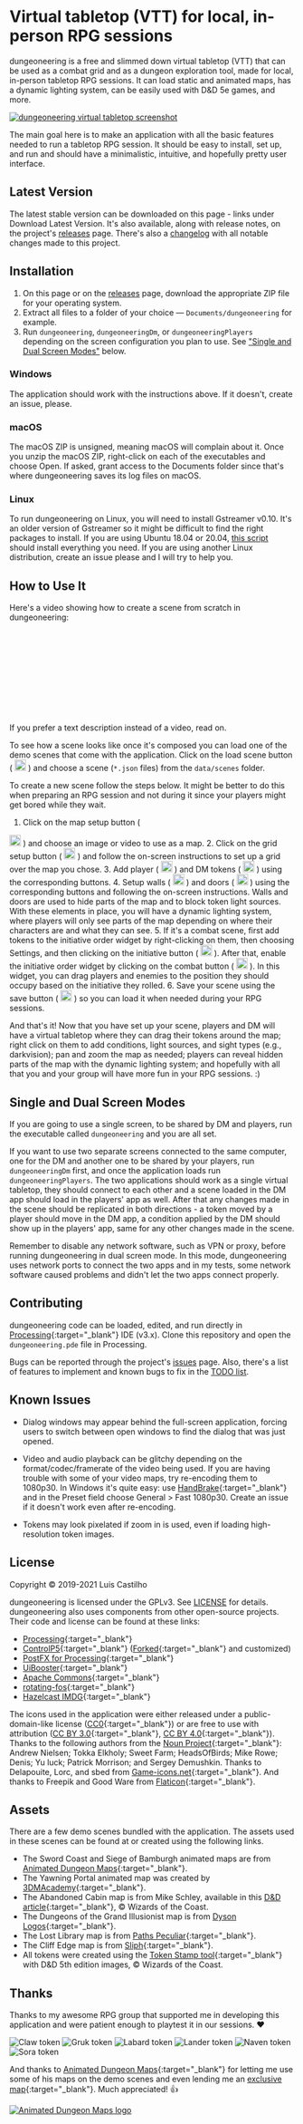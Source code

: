 # Virtual tabletop (VTT) for local, in-person RPG sessions

dungeoneering is a free and slimmed down virtual tabletop (VTT) that can be used as a combat grid and as a dungeon exploration tool, made for local, in-person tabletop RPG sessions. It can load static and animated maps, has a dynamic lighting system, can be easily used with D&D 5e games, and more.

<a class="lightbox" href="assets/img/screenshot/screenshot-1600x900.webp" title="dungeoneering virtual tabletop screenshot"><picture>
    <source type="image/webp" data-srcset="/assets/img/screenshot/screenshot-1600x900.webp" />
    <source type="image/jpeg" data-srcset="/assets/img/screenshot/screenshot-1600x900.jpg" />
    <source type="image/png" data-srcset="/assets/img/screenshot/screenshot-1600x900.png" />
    <img class="lazyload" data-src="/assets/img/screenshot/screenshot-1600x900.jpg" alt="dungeoneering virtual tabletop screenshot"/>
  </picture>
</a>

The main goal here is to make an application with all the basic features needed to run a tabletop RPG session. It should be easy to install, set up, and run and should have a minimalistic, intuitive, and hopefully pretty user interface.



## Latest Version

The latest stable version <span id="latest-version-number-inline"></span> can be downloaded on this page - links under Download Latest Version. It's also available, along with release notes, on the project's [releases](https://github.com/luiscastilho/dungeoneering/releases) page. There's also a [changelog](CHANGELOG.md) with all notable changes made to this project.



## Installation

1. On this page or on the [releases](https://github.com/luiscastilho/dungeoneering/releases) page, download the appropriate ZIP file for your operating system.
2. Extract all files to a folder of your choice — `Documents/dungeoneering` for example.
3. Run `dungeoneering`, `dungeoneeringDm`, or `dungeoneeringPlayers` depending on the screen configuration you plan to use. See ["Single and Dual Screen Modes"](#single-and-dual-screen-modes) below.

### Windows

The application should work with the instructions above. If it doesn't, create an issue, please.

### macOS

The macOS ZIP is unsigned, meaning macOS will complain about it. Once you unzip the macOS ZIP, right-click on each of the executables and choose Open. If asked, grant access to the Documents folder since that's where dungeoneering saves its log files on macOS.

### Linux

To run dungeoneering on Linux, you will need to install Gstreamer v0.10. It's an older version of Gstreamer so it might be difficult to find the right packages to install. If you are using Ubuntu 18.04 or 20.04, [this script](releases/ubuntu_install_prereqs.sh) should install everything you need. If you are using another Linux distribution, create an issue please and I will try to help you.



## How to Use It

Here's a video showing how to create a scene from scratch in dungeoneering:

<div class="video-wrap">
  <div class="video-container">
    <iframe
      class="lazyload"
      frameborder="0"
      data-src="https://www.youtube.com/embed/mLLleHoVkdk"
      allowfullscreen=""></iframe>
  </div>
</div>

If you prefer a text description instead of a video, read on.

To see how a scene looks like once it's composed you can load one of the demo scenes that come with the application. Click on the load scene button (
  <picture>
    <source type="image/webp" data-srcset="/assets/img/icons/load_idle.webp" />
    <source type="image/jpeg" data-srcset="/assets/img/icons/load_idle.jpg" />
    <source type="image/png" data-srcset="/assets/img/icons/load_idle.png" />
    <img class="lazyload" data-src="/assets/img/icons/load_idle.jpg" width="20" height="20" alt="load scene icon" title="load scene icon">
  </picture>
) and choose a scene (`*.json` files) from the `data/scenes` folder.

To create a new scene follow the steps below. It might be better to do this when preparing an RPG session and not during it since your players might get bored while they wait.

1. Click on the map setup button (
  <picture>
    <source type="image/webp" data-srcset="/assets/img/icons/map_idle.webp" />
    <source type="image/jpeg" data-srcset="/assets/img/icons/map_idle.jpg" />
    <source type="image/png" data-srcset="/assets/img/icons/map_idle.png" />
    <img class="lazyload" data-src="/assets/img/icons/map_idle.jpg" width="20" height="20" alt="map setup icon" title="map setup icon">
  </picture>
) and choose an image or video to use as a map.
2. Click on the grid setup button (
  <picture>
    <source type="image/webp" data-srcset="/assets/img/icons/grid_idle.webp" />
    <source type="image/jpeg" data-srcset="/assets/img/icons/grid_idle.jpg" />
    <source type="image/png" data-srcset="/assets/img/icons/grid_idle.png" />
    <img class="lazyload" data-src="/assets/img/icons/grid_idle.jpg" width="20" height="20" alt="grid setup icon" title="grid setup icon">
  </picture>
) and follow the on-screen instructions to set up a grid over the map you chose.
3. Add player (
  <picture>
    <source type="image/webp" data-srcset="/assets/img/icons/hero_idle.webp" />
    <source type="image/jpeg" data-srcset="/assets/img/icons/hero_idle.jpg" />
    <source type="image/png" data-srcset="/assets/img/icons/hero_idle.png" />
    <img class="lazyload" data-src="/assets/img/icons/hero_idle.jpg" width="20" height="20" alt="add player token icon" title="add player token icon">
  </picture>
) and DM tokens (
  <picture>
    <source type="image/webp" data-srcset="/assets/img/icons/monster_idle.webp" />
    <source type="image/jpeg" data-srcset="/assets/img/icons/monster_idle.jpg" />
    <source type="image/png" data-srcset="/assets/img/icons/monster_idle.png" />
    <img class="lazyload" data-src="/assets/img/icons/monster_idle.jpg" width="20" height="20" alt="add DM token icon" title="add DM token icon">
  </picture>
) using the corresponding buttons.
4. Setup walls (
  <picture>
    <source type="image/webp" data-srcset="/assets/img/icons/wall_idle.webp" />
    <source type="image/jpeg" data-srcset="/assets/img/icons/wall_idle.jpg" />
    <source type="image/png" data-srcset="/assets/img/icons/wall_idle.png" />
    <img class="lazyload" data-src="/assets/img/icons/wall_idle.jpg" width="20" height="20" alt="walls setup icon" title="walls setup icon">
  </picture>
) and doors (
  <picture>
    <source type="image/webp" data-srcset="/assets/img/icons/door_idle.webp" />
    <source type="image/jpeg" data-srcset="/assets/img/icons/door_idle.jpg" />
    <source type="image/png" data-srcset="/assets/img/icons/door_idle.png" />
    <img class="lazyload" data-src="/assets/img/icons/door_idle.jpg" width="20" height="20" alt="doors setup icon" title="doors setup icon">
  </picture>
) using the corresponding buttons and following the on-screen instructions. Walls and doors are used to hide parts of the map and to block token light sources. With these elements in place, you will have a dynamic lighting system, where players will only see parts of the map depending on where their characters are and what they can see.
5. If it's a combat scene, first add tokens to the initiative order widget by right-clicking on them, then choosing Settings, and then clicking on the initiative button (
  <picture>
    <source type="image/webp" data-srcset="/assets/img/icons/toggle_initiative_idle.webp" />
    <source type="image/jpeg" data-srcset="/assets/img/icons/toggle_initiative_idle.jpg" />
    <source type="image/png" data-srcset="/assets/img/icons/toggle_initiative_idle.png" />
    <img class="lazyload" data-src="/assets/img/icons/toggle_initiative_idle.jpg" width="20" height="20" alt="initiative icon" title="initiative icon">
  </picture>
). After that, enable the initiative order widget by clicking on the combat button (
  <picture>
    <source type="image/webp" data-srcset="/assets/img/icons/combat_idle.webp" />
    <source type="image/jpeg" data-srcset="/assets/img/icons/combat_idle.jpg" />
    <source type="image/png" data-srcset="/assets/img/icons/combat_idle.png" />
    <img class="lazyload" data-src="/assets/img/icons/combat_idle.jpg" width="20" height="20" alt="combat icon" title="combat icon">
  </picture>
). In this widget, you can drag players and enemies to the position they should occupy based on the initiative they rolled.
6. Save your scene using the save button (
  <picture>
    <source type="image/webp" data-srcset="/assets/img/icons/save_idle.webp" />
    <source type="image/jpeg" data-srcset="/assets/img/icons/save_idle.jpg" />
    <source type="image/png" data-srcset="/assets/img/icons/save_idle.png" />
    <img class="lazyload" data-src="/assets/img/icons/save_idle.jpg" width="20" height="20" alt="save scene icon" title="save scene icon">
  </picture>
) so you can load it when needed during your RPG sessions.

And that's it! Now that you have set up your scene, players and DM will have a virtual tabletop where they can drag their tokens around the map; right click on them to add conditions, light sources, and sight types (e.g., darkvision); pan and zoom the map as needed; players can reveal hidden parts of the map with the dynamic lighting system; and hopefully with all that you and your group will have more fun in your RPG sessions. :)



## Single and Dual Screen Modes

If you are going to use a single screen, to be shared by DM and players, run the executable called `dungeoneering` and you are all set.

If you want to use two separate screens connected to the same computer, one for the DM and another one to be shared by your players, run `dungeoneeringDm` first, and once the application loads run `dungeoneeringPlayers`. The two applications should work as a single virtual tabletop, they should connect to each other and a scene loaded in the DM app should load in the players' app as well. After that any changes made in the scene should be replicated in both directions - a token moved by a player should move in the DM app, a condition applied by the DM should show up in the players' app, same for any other changes made in the scene.

Remember to disable any network software, such as VPN or proxy, before running dungeoneering in dual screen mode. In this mode, dungeoneering uses network ports to connect the two apps and in my tests, some network software caused problems and didn't let the two apps connect properly.



## Contributing

dungeoneering code can be loaded, edited, and run directly in [Processing](https://processing.org/){:target="_blank"} IDE (v3.x). Clone this repository and open the `dungeoneering.pde` file in Processing.

Bugs can be reported through the project's [issues](https://github.com/luiscastilho/dungeoneering/issues) page. Also, there's a list of features to implement and known bugs to fix in the [TODO list](TODO.md).



## Known Issues

- Dialog windows may appear behind the full-screen application, forcing users to switch between open windows to find the dialog that was just opened.

- Video and audio playback can be glitchy depending on the format/codec/framerate of the video being used. If you are having trouble with some of your video maps, try re-encoding them to 1080p30. In Windows it's quite easy: use [HandBrake](https://handbrake.fr/){:target="_blank"} and in the Preset field choose General > Fast 1080p30. Create an issue if it doesn't work even after re-encoding.

- Tokens may look pixelated if zoom in is used, even if loading high-resolution token images.



## License

Copyright © 2019-2021 Luis Castilho

dungeoneering is licensed under the GPLv3. See [LICENSE](https://github.com/luiscastilho/dungeoneering/blob/main/LICENSE.md) for details. dungeoneering also uses components from other open-source projects. Their code and license can be found at these links:

- [Processing](https://github.com/processing/processing){:target="_blank"}
- [ControlP5](https://github.com/sojamo/controlp5){:target="_blank"} ([Forked](https://github.com/luiscastilho/controlp5){:target="_blank"} and customized)
- [PostFX for Processing](https://github.com/cansik/processing-postfx){:target="_blank"}
- [UiBooster](https://github.com/Milchreis/uibooster-for-processing){:target="_blank"}
- [Apache Commons](https://commons.apache.org/){:target="_blank"}
- [rotating-fos](https://github.com/vy/rotating-fos){:target="_blank"}
- [Hazelcast IMDG](https://github.com/hazelcast/hazelcast){:target="_blank"}

The icons used in the application were either released under a public-domain-like license ([CC0](https://creativecommons.org/share-your-work/public-domain/cc0/){:target="_blank"}) or are free to use with attribution ([CC BY 3.0](https://creativecommons.org/licenses/by/3.0/){:target="_blank"}, [CC BY 4.0](https://creativecommons.org/licenses/by/4.0/){:target="_blank"}). Thanks to the following authors from the [Noun Project](https://thenounproject.com/){:target="_blank"}: Andrew Nielsen; Tokka Elkholy; Sweet Farm; HeadsOfBirds; Mike Rowe; Denis; Yu luck; Patrick Morrison; and Sergey Demushkin. Thanks to Delapouite, Lorc, and sbed from [Game-icons.net](https://game-icons.net/){:target="_blank"}. And thanks to Freepik and Good Ware from [Flaticon](https://www.flaticon.com/){:target="_blank"}.



## Assets

There are a few demo scenes bundled with the application. The assets used in these scenes can be found at or created using the following links.

- The Sword Coast and Siege of Bamburgh animated maps are from [Animated Dungeon Maps](https://www.patreon.com/animatedmaps "Animated Dungeon Maps Patreon page"){:target="_blank"}.
- The Yawning Portal animated map was created by [3DMAcademy](https://www.reddit.com/user/3DMAcademy/ "3DMAcademy Reddit user page"){:target="_blank"}.
- The <a class="lightbox-link cabin" title="Abandoned Cabin map by Mike Schley">Abandoned Cabin map</a> is from Mike Schley, available in this [D&D article](https://dnd.wizards.com/articles/features/schley-stack "D&D Schley Stack article"){:target="_blank"}, © Wizards of the Coast.
- The <a class="lightbox-link illusionist" title="Dungeons of the Grand Illusionist map by Dyson Logos">Dungeons of the Grand Illusionist map</a> is from [Dyson Logos](https://www.patreon.com/dysonlogos "Dyson Logos Patreon page"){:target="_blank"}.
- The <a class="lightbox-link library" title="The Lost Library map by Paths Peculiar">Lost Library map</a> is from [Paths Peculiar](https://www.wistedt.net/ "Paths Peculiar website"){:target="_blank"}.
- The <a class="lightbox-link cliff" title="Cliff Edge map by Sliph">Cliff Edge map</a> is from [Sliph](https://www.patreon.com/sliph "Sliph Patreon page"){:target="_blank"}.
- All tokens were created using the [Token Stamp tool](https://rolladvantage.com/tokenstamp/ "Token Stamp tool"){:target="_blank"} with D&D 5th edition images, © Wizards of the Coast.



## Thanks

Thanks to my awesome RPG group that supported me in developing this application and were patient enough to playtest it in our sessions. :heart:

<picture>
	<source type="image/webp" data-srcset="/assets/img/playtesters/claw.webp" />
	<source type="image/png" data-srcset="/assets/img/playtesters/claw.png" />
	<img class="lazyload" data-src="/assets/img/playtesters/claw.png" alt="Claw token" title="Claw, Tabaxi Sorcerer (Wild Magic)" />
</picture>
<picture>
	<source type="image/webp" data-srcset="/assets/img/playtesters/gruk.webp" />
	<source type="image/png" data-srcset="/assets/img/playtesters/gruk.png" />
	<img class="lazyload" data-src="/assets/img/playtesters/gruk.png" alt="Gruk token" title="Gruk, Dwarf Fighter (Eldritch Knight)">
</picture>
<picture>
	<source type="image/webp" data-srcset="/assets/img/playtesters/labard.webp" />
	<source type="image/png" data-srcset="/assets/img/playtesters/labard.png" />
	<img class="lazyload" data-src="/assets/img/playtesters/labard.png" alt="Labard token" title="Labard, Halfling Rogue (Assassin)">
</picture>
<picture>
	<source type="image/webp" data-srcset="/assets/img/playtesters/lander.webp" />
	<source type="image/png" data-srcset="/assets/img/playtesters/lander.png" />
	<img class="lazyload" data-src="/assets/img/playtesters/lander.png" alt="Lander token" title="Lander, Human Cleric (Forge Domain)">
</picture>
<picture>
	<source type="image/webp" data-srcset="/assets/img/playtesters/naven.webp" />
	<source type="image/png" data-srcset="/assets/img/playtesters/naven.png" />
	<img class="lazyload" data-src="/assets/img/playtesters/naven.png" alt="Naven token" title="Naven, Half-Elf Paladin (Oath of the Ancients)">
</picture>
<picture>
	<source type="image/webp" data-srcset="/assets/img/playtesters/sora.webp" />
	<source type="image/png" data-srcset="/assets/img/playtesters/sora.png" />
	<img class="lazyload" data-src="/assets/img/playtesters/sora.png" alt="Sora token" title="Sora, Human Monk (Way of the Long Death)">
</picture>

And thanks to [Animated Dungeon Maps](https://www.patreon.com/animatedmaps "Animated Dungeon Maps Patreon page"){:target="_blank"} for letting me use some of his maps on the demo scenes and even lending me an [exclusive map](https://github.com/luiscastilho/dungeoneering/blob/main/dungeoneering/data/maps/Animated-SwordCoast.mp4){:target="_blank"}. Much appreciated! :+1:

<a href="https://www.patreon.com/animatedmaps" title="Animated Dungeon Maps Patreon page" target="_blank">
  <picture>
    <source type="image/webp" data-srcset="/assets/img/logos/animated-dungeon-maps.webp" />
    <source type="image/png" data-srcset="/assets/img/logos/animated-dungeon-maps.png" />
    <img class="lazyload" data-src="/assets/img/logos/animated-dungeon-maps.png" alt="Animated Dungeon Maps logo">
  </picture>
</a>
